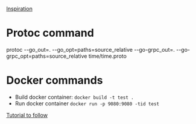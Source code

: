 [Inspiration](https://github.com/NaddiNadja/grpc101)

# Protoc command
protoc --go_out=. --go_opt=paths=source_relative --go-grpc_out=. --go-grpc_opt=paths=source_relative time/time.proto

# Docker commands
- Build docker container: ``` docker build -t test . ```
- Run docker container ``` docker run -p 9080:9080 -tid test ```

[Tutorial to follow](https://www.youtube.com/watch?v=mML6GiOAM1w&ab_channel=TensorProgramming)

